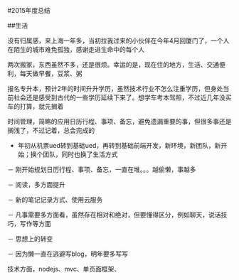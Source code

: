 #2015年度总结


##生活
<br/>


没有归属感，来上海一年多，当初拉我过来的小伙伴在今年4月回厦门了，一个人在陌生的城市难免孤独，感谢走进生命中的每个人

两次搬家，东西虽然不多，还是很烦。幸运的是，现在住的地方，生活、交通便利，每天做早餐，豆浆、粥

报名专升本，预计2年的时间升升学历，虽然技术行业不怎么注重学历，但身处当前社会还是感受到古代的一些学历延续下来了。想学车考本驾照，不过近几年没买车的打算，就先搁着

时间管理，简略的应用日历行程、事项、备忘，避免遗漏重要的事，但很多事还是搁浅了，不过记着，总会完成的

- 年初从机票ued转到基础ued，再转到基础前端开发，新环境，新团队，新开始；换个团队，同时也换了生活方式

－ 刚开始规划日历行程、事项、备忘，一直在堆。。。越偷懒，事越多

－ 阅读，多方面提升

－ 新的笔记记录方式、使用云服务

－ 凡事需要多方面看，虽然存在相对和绝对，但要懂得区分，例如聊天，说话技巧，写作等方面

－ 思想上的转变

－ 因为懒一直在逃避写blog，明年要多写写


技术方面，nodejs、mvc、单页面框架、
























